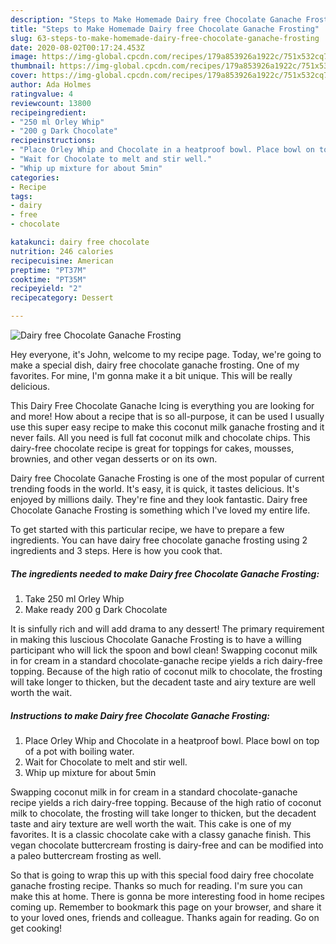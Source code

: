 ```yaml
---
description: "Steps to Make Homemade Dairy free Chocolate Ganache Frosting"
title: "Steps to Make Homemade Dairy free Chocolate Ganache Frosting"
slug: 63-steps-to-make-homemade-dairy-free-chocolate-ganache-frosting
date: 2020-08-02T00:17:24.453Z
image: https://img-global.cpcdn.com/recipes/179a853926a1922c/751x532cq70/dairy-free-chocolate-ganache-frosting-recipe-main-photo.jpg
thumbnail: https://img-global.cpcdn.com/recipes/179a853926a1922c/751x532cq70/dairy-free-chocolate-ganache-frosting-recipe-main-photo.jpg
cover: https://img-global.cpcdn.com/recipes/179a853926a1922c/751x532cq70/dairy-free-chocolate-ganache-frosting-recipe-main-photo.jpg
author: Ada Holmes
ratingvalue: 4
reviewcount: 13800
recipeingredient:
- "250 ml Orley Whip"
- "200 g Dark Chocolate"
recipeinstructions:
- "Place Orley Whip and Chocolate in a heatproof bowl. Place bowl on top of a pot with boiling water."
- "Wait for Chocolate to melt and stir well."
- "Whip up mixture for about 5min"
categories:
- Recipe
tags:
- dairy
- free
- chocolate

katakunci: dairy free chocolate 
nutrition: 246 calories
recipecuisine: American
preptime: "PT37M"
cooktime: "PT35M"
recipeyield: "2"
recipecategory: Dessert

---
```



![Dairy free Chocolate Ganache Frosting](https://img-global.cpcdn.com/recipes/179a853926a1922c/751x532cq70/dairy-free-chocolate-ganache-frosting-recipe-main-photo.jpg)

Hey everyone, it's John, welcome to my recipe page. Today, we're going to make a special dish, dairy free chocolate ganache frosting. One of my favorites. For mine, I'm gonna make it a bit unique. This will be really delicious.

This Dairy Free Chocolate Ganache Icing is everything you are looking for and more! How about a recipe that is so all-purpose, it can be used I usually use this super easy recipe to make this coconut milk ganache frosting and it never fails. All you need is full fat coconut milk and chocolate chips. This dairy-free chocolate recipe is great for toppings for cakes, mousses, brownies, and other vegan desserts or on its own.

Dairy free Chocolate Ganache Frosting is one of the most popular of current trending foods in the world. It's easy, it is quick, it tastes delicious. It's enjoyed by millions daily. They're fine and they look fantastic. Dairy free Chocolate Ganache Frosting is something which I've loved my entire life.


To get started with this particular recipe, we have to prepare a few ingredients. You can have dairy free chocolate ganache frosting using 2 ingredients and 3 steps. Here is how you cook that.

<!--inarticleads1-->

##### The ingredients needed to make Dairy free Chocolate Ganache Frosting:

1. Take 250 ml Orley Whip
1. Make ready 200 g Dark Chocolate


It is sinfully rich and will add drama to any dessert! The primary requirement in making this luscious Chocolate Ganache Frosting is to have a willing participant who will lick the spoon and bowl clean! Swapping coconut milk in for cream in a standard chocolate-ganache recipe yields a rich dairy-free topping. Because of the high ratio of coconut milk to chocolate, the frosting will take longer to thicken, but the decadent taste and airy texture are well worth the wait. 

<!--inarticleads2-->

##### Instructions to make Dairy free Chocolate Ganache Frosting:

1. Place Orley Whip and Chocolate in a heatproof bowl. Place bowl on top of a pot with boiling water.
1. Wait for Chocolate to melt and stir well.
1. Whip up mixture for about 5min


Swapping coconut milk in for cream in a standard chocolate-ganache recipe yields a rich dairy-free topping. Because of the high ratio of coconut milk to chocolate, the frosting will take longer to thicken, but the decadent taste and airy texture are well worth the wait. This cake is one of my favorites. It is a classic chocolate cake with a classy ganache finish. This vegan chocolate buttercream frosting is dairy-free and can be modified into a paleo buttercream frosting as well. 

So that is going to wrap this up with this special food dairy free chocolate ganache frosting recipe. Thanks so much for reading. I'm sure you can make this at home. There is gonna be more interesting food in home recipes coming up. Remember to bookmark this page on your browser, and share it to your loved ones, friends and colleague. Thanks again for reading. Go on get cooking!
